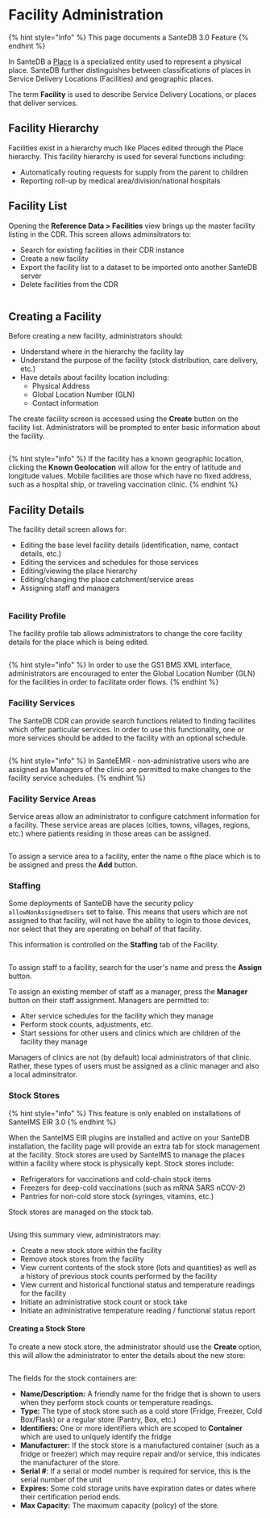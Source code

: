 # Facility Administration

{% hint style="info" %}
This page documents a SanteDB 3.0 Feature
{% endhint %}

In SanteDB a [Place](../../../../santedb/data-and-information-architecture/conceptual-data-model/entities/data-dictionary.md#place)  is a specialized entity used to represent a physical place. SanteDB further distinguishes between classifications of places in Service Delivery Locations (Facilities) and geographic places.&#x20;

The term **Facility** is used to describe Service Delivery Locations, or places that deliver services.&#x20;

## Facility Hierarchy

Facilities exist in a hierarchy much like Places edited through the Place hierarchy. This facility hierarchy is used for several functions including:

* Automatically routing requests for supply from the parent to children
* Reporting roll-up by medical area/division/national hospitals

## Facility List

Opening the **Reference Data > Facilities** view brings up the master facility listing in the CDR. This screen allows adminsitrators to:

* Search for existing facilities in their CDR instance
* Create a new facility
* Export the facility list to a dataset to be imported onto another SanteDB server
* Delete facilities from the CDR

<figure><img src="../../../../.gitbook/assets/image (530).png" alt=""><figcaption></figcaption></figure>

## Creating a Facility

Before creating a new facility, administrators should:

* Understand where in the hierarchy the facility lay
* Understand the purpose of the facility (stock distribution, care delivery, etc.)
* Have details about facility location including:
  * Physical Address&#x20;
  * Global Location Number (GLN)
  * Contact information

The create facility screen is accessed using the **Create** button on the facility list. Administrators will be prompted to enter basic information about the facility.

<figure><img src="../../../../.gitbook/assets/image (531).png" alt=""><figcaption></figcaption></figure>

{% hint style="info" %}
If the facility has a known geographic location, clicking the **Known Geolocation** will allow for the entry of latitude and longitude values. Mobile facilities are those which have no fixed address, such as a hospital ship, or traveling vaccination clinic.
{% endhint %}

## Facility Details

The facility detail screen allows for:

* Editing the base level facility details (identification, name, contact details, etc.)
* Editing the services and schedules for those services&#x20;
* Editing/viewing the place hierarchy
* Editing/changing the place catchment/service areas
* Assigning staff and managers

<figure><img src="../../../../.gitbook/assets/image (532).png" alt=""><figcaption></figcaption></figure>

### Facility Profile

The facility profile tab allows administrators to change the core facility details for the place which is being edited. &#x20;

<figure><img src="../../../../.gitbook/assets/image (533).png" alt=""><figcaption></figcaption></figure>

{% hint style="info" %}
In order to use the GS1 BMS XML interface, administrators are encouraged to enter the Global Location Number (GLN) for the facilities in order to facilitate order flows.
{% endhint %}

### Facility Services

The SanteDB CDR can provide search functions related to finding faciliites which offer particular services. In order to use this functionality, one or more services should be added to the facility with an optional schedule.

<figure><img src="../../../../.gitbook/assets/image (534).png" alt=""><figcaption></figcaption></figure>

{% hint style="info" %}
In SanteEMR - non-administrative users who are assigned as Managers of the clinic are permitted to make changes to the facility service schedules.
{% endhint %}

### Facility Service Areas

Service areas allow an administrator to configure catchment information for a facility. These service areas are places (cities, towns, villages, regions, etc.) where patients residing in those areas can be assigned.

<figure><img src="../../../../.gitbook/assets/image (535).png" alt=""><figcaption></figcaption></figure>

To assign a service area to a facility, enter the name o fthe place which is to be assigned and press the **Add** button.

### Staffing

Some deployments of SanteDB have the security policy `allowNonAssignedUsers` set to false. This means that users which are not assigned to that facility, will not have the ability to login to those devices, nor select that they are operating on behalf of that facility.&#x20;

This information is controlled on the **Staffing** tab of the Facility.

<figure><img src="../../../../.gitbook/assets/image (536).png" alt=""><figcaption></figcaption></figure>

To assign staff to a facility, search for the user's name and press the **Assign** button.&#x20;

To assign an existing member of staff as a manager, press the **Manager** button on their staff assignment. Managers are permitted to:

* Alter service schedules for the facility which they manage
* Perform stock counts, adjustments, etc.
* Start sessions for other users and clinics which are children of the facility they manage

Managers of clinics are not (by default) local administrators of that clinic. Rather, these types of users must be assigned as a clinic manager and also a local adminsitrator.

### Stock Stores

{% hint style="info" %}
This feature is only enabled on installations of SanteIMS EIR 3.0
{% endhint %}

When the SanteIMS EIR plugins are installed and active on your SanteDB installation, the facility page will provide an extra tab for stock management at the facility. Stock stores are used by SanteIMS to manage the places within a facility where stock is physically kept. Stock stores include:

* Refrigerators for vaccinations and cold-chain stock items
* Freezers for deep-cold vaccinations (such as mRNA SARS nCOV-2)
* Pantries for non-cold store stock (syringes, vitamins, etc.)

Stock stores are managed on the stock tab.

<figure><img src="../../../../.gitbook/assets/image (9) (1).png" alt=""><figcaption></figcaption></figure>

Using this summary view, administrators may:

* Create a new stock store within the facility
* Remove stock stores from the facility
* View current contents of the stock store (lots and quantities) as well as a history of previous stock counts performed by the facility
* View current and historical functional status and temperature readings for the facility
* Initiate an administrative stock count or stock take
* Initiate an administrative temperature reading / functional status report

#### Creating a Stock Store

To create a new stock store, the administrator should use the **Create** option, this will allow the administrator to enter the details about the new store:

<figure><img src="../../../../.gitbook/assets/image (1) (1) (1) (1).png" alt=""><figcaption></figcaption></figure>

The fields for the stock containers are:

* **Name/Description:** A friendly name for the fridge that is shown to users when they perform stock counts or temperature readings.
* **Type:** The type of stock store such as a cold store (Fridge, Freezer, Cold Box/Flask) or a regular store (Pantry, Box, etc.)
* **Identifiers:** One or more identifiers which are scoped to **Container** which are used to uniquely identify the fridge
* **Manufacturer:** If the stock store is a manufactured container (such as a fridge or freezer) which may require repair and/or service, this indicates the manufacturer of the store.
* **Serial #**: If a serial or model number is required for service, this is the serial number of the unit
* **Expires:** Some cold storage units have expiration dates or dates where their certification period ends.&#x20;
* **Max Capacity:** The maximum capacity (policy) of the store.
